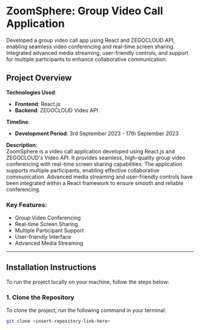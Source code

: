 # ZoomSphere: Group Video Call Application
Developed a group video call app using React and ZEGOCLOUD API, enabling seamless video conferencing and real-time screen sharing. Integrated advanced media streaming, user-friendly controls, and support for multiple participants to enhance collaborative communication.


## Project Overview

**Technologies Used**:  
- **Frontend**: React.js  
- **Backend**: ZEGOCLOUD Video API

**Timeline**:  
- **Development Period**: 3rd September 2023 - 17th September 2023

**Description**:  
ZoomSphere is a video call application developed using React.js and ZEGOCLOUD's Video API. It provides seamless, high-quality group video conferencing with real-time screen sharing capabilities. The application supports multiple participants, enabling effective collaborative communication. Advanced media streaming and user-friendly controls have been integrated within a React framework to ensure smooth and reliable conferencing.

### Key Features:
- Group Video Conferencing  
- Real-time Screen Sharing  
- Multiple Participant Support  
- User-friendly Interface  
- Advanced Media Streaming  

---

## Installation Instructions

To run the project locally on your machine, follow the steps below:

### 1. Clone the Repository

To clone the project, run the following command in your terminal:

```bash
git clone <insert-repository-link-here>



